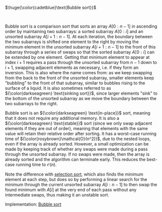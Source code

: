 $\huge{\color{cadetblue}\text{Bubble sort}}$

<br/>

Bubble sort is a comparison sort that sorts an array $A[0:n-1]$ in ascending order by maintaining two subarrays: a sorted subarray $A[0:i]$ and an unsorted subarray $A[i+1:n-1]$. At each iteration, the boundary between the two subarrays is shifted one element to the right by moving the minimum element in the unsorted subarray $A[i+1:n-1]$ to the front of this subarray through a series of swaps so that the sorted subarray $A[0:i]$ can be extended by one element. Getting that minimum element to appear at index $i+1$ requires a pass through the unsorted subarray from $n-1$ down to $i+1$, swapping adjacent elements as necessary, i.e. if they form an inversion. This is also where the name comes from: as we keep swapping from the back to the front of the unsorted subarray, smaller elements keep "bubbling" to the front of that subarray, similar to bubbles rising to the surface of a liquid. It is also sometimes referred to as ${\color{darkseagreen} \text{sinking sort}}$, since larger elements "sink" to the bottom of the unsorted subarray as we move the boundary between the two subarrays to the right.

Bubble sort is an ${\color{darkseagreen} \text{in-place}}$ sort, meaning that it does not require any additional memory. It is also a ${\color{darkseagreen} \text{stable}}$ sort (since we only swap adjacent elements if they are out of order), meaning that elements with the same value will retain their relative order after sorting. It has a worst-case running time of ${\color{rosybrown}\mathcal{O}(n^2)}$, due to the nested loops, even if the array is already sorted. However, a small optimization can be made by keeping track of whether any swaps were made during a pass through the unsorted subarray. If no swaps were made, then the array is already sorted and the algorithm can terminate early. This reduces the best-case running time to $\mathcal{O}(n)$.

Note the difference with [selection sort](https://github.com/pl3onasm/CLRS/tree/main/algorithms/sorting/selection-sort), which also finds the minimum element at each step, but does so by performing a linear search for the minimum through the current unsorted subarray $A[i:n-1]$ to then swap the found minimum with $A[i]$ at the very end of each pass without any intermediate swaps, thus making it an unstable sort.

Implementation: [Bubble sort](https://github.com/pl3onasm/CLRS/tree/main/algorithms/sorting/bubble-sort/bubblesort.c)

